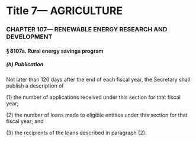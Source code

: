 
# Title 7— AGRICULTURE
### CHAPTER 107— RENEWABLE ENERGY RESEARCH AND DEVELOPMENT
#### § 8107a. Rural energy savings program
##### (h) Publication

Not later than 120 days after the end of each fiscal year, the Secretary shall publish a description of

(1) the number of applications received under this section for that fiscal year;

(2) the number of loans made to eligible entities under this section for that fiscal year; and

(3) the recipients of the loans described in paragraph (2).
